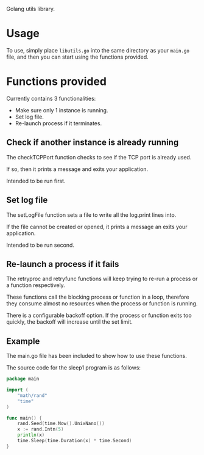 Golang utils library.

# Usage

To use, simply place `libutils.go` into the same directory as your `main.go` file, and then you can start using the functions provided.

# Functions provided

Currently contains 3 functionalities:

* Make sure only 1 instance is running.
* Set log file.
* Re-launch process if it terminates.

## Check if another instance is already running

The checkTCPPort function checks to see if the TCP port is already used. 

If so, then it prints a message and exits your application.

Intended to be run first.

## Set log file

The setLogFile function sets a file to write all the log.print lines into.

If the file cannot be created or opened, it prints a message an exits your application.

Intended to be run second.

## Re-launch a process if it fails

The retryproc and retryfunc functions will keep trying to re-run a process or a function respectively.

These functions call the blocking process or function in a loop, therefore they consume almost no resources when the process or function is running.

There is a configurable backoff option. If the process or function exits too quickly, the backoff will increase until the set limit.

## Example

The main.go file has been included to show how to use these functions.

The source code for the sleep1 program is as follows:

```go
package main

import (
	"math/rand"
	"time"
)

func main() {
	rand.Seed(time.Now().UnixNano())
	x := rand.Intn(5)
	println(x)
	time.Sleep(time.Duration(x) * time.Second)
}
```
